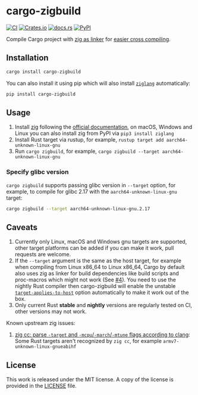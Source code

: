 # cargo-zigbuild

[![CI](https://github.com/messense/cargo-zigbuild/workflows/CI/badge.svg)](https://github.com/messense/cargo-zigbuild/actions?query=workflow%3ACI)
[![Crates.io](https://img.shields.io/crates/v/cargo-zigbuild.svg)](https://crates.io/crates/cargo-zigbuild)
[![docs.rs](https://docs.rs/cargo-zigbuild/badge.svg)](https://docs.rs/cargo-zigbuild/)
[![PyPI](https://img.shields.io/pypi/v/cargo-zigbuild.svg)](https://pypi.org/project/cargo-zigbuild)

Compile Cargo project with [zig as linker](https://andrewkelley.me/post/zig-cc-powerful-drop-in-replacement-gcc-clang.html) for [easier cross compiling](https://actually.fyi/posts/zig-makes-rust-cross-compilation-just-work/).

## Installation

```bash
cargo install cargo-zigbuild
```

You can also install it using pip which will also install [`ziglang`](https://pypi.org/project/ziglang/) automatically:

```bash
pip install cargo-zigbuild
```

## Usage

1. Install [zig](https://ziglang.org/) following the [official documentation](https://ziglang.org/learn/getting-started/#installing-zig),
on macOS, Windows and Linux you can also install zig from PyPI via `pip3 install ziglang`
2. Install Rust target via rustup, for example, `rustup target add aarch64-unknown-linux-gnu`
3. Run `cargo zigbuild`, for example, `cargo zigbuild --target aarch64-unknown-linux-gnu`

### Specify glibc version

`cargo zigbuild` supports passing glibc version in `--target` option, for example,
to compile for glibc 2.17 with the `aarch64-unknown-linux-gnu` target:

```bash
cargo zigbuild --target aarch64-unknown-linux-gnu.2.17
```

## Caveats

1. Currently only Linux, macOS and Windows gnu targets are supported,
   other target platforms can be added if you can make it work,
   pull requests are welcome.
2. If the `--target` argument is the same as the host target,
   for example when compiling from Linux x86\_64 to Linux x86\_64,
   Cargo by default also uses zig as linker for build dependencies like build scripts and proc-macros
   which might not work (See [#4](https://github.com/messense/cargo-zigbuild/issues/4)).
   You need to use the nightly Rust compiler then cargo-zigbuild will enable the unstable 
   [`target-applies-to-host`](https://doc.rust-lang.org/nightly/cargo/reference/unstable.html#target-applies-to-host) option automatically
   to make it work out of the box.
3. Only current Rust **stable** and **nightly** versions are regularly tested on CI, other versions may not work.

Known upstream zig issues:

1. [zig cc: parse `-target` and `-mcpu`/`-march`/`-mtune` flags according to clang](https://github.com/ziglang/zig/issues/4911):
   Some Rust targets aren't recognized by `zig cc`, for example `armv7-unknown-linux-gnueabihf`

## License

This work is released under the MIT license. A copy of the license is provided
in the [LICENSE](./LICENSE) file.
